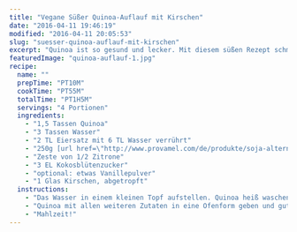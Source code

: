 ```yaml
---
title: "Vegane Süßer Quinoa-Auflauf mit Kirschen"
date: "2016-04-11 19:46:19"
modified: "2016-04-11 20:05:53"
slug: "suesser-quinoa-auflauf-mit-kirschen"
excerpt: "Quinoa ist so gesund und lecker. Mit diesem süßen Rezept schmeckt´s auch der ganzen Familie!"
featuredImage: "quinoa-auflauf-1.jpg"
recipe:
  name: ""
  prepTime: "PT10M"
  cookTime: "PT55M"
  totalTime: "PT1H5M"
  servings: "4 Portionen"
  ingredients:
    - "1,5 Tassen Quinoa"
    - "3 Tassen Wasser"
    - "2 TL Eiersatz mit 6 TL Wasser verrührt"
    - "250g [url href=\"http://www.provamel.com/de/produkte/soja-alternativen-zu-quark/soja-alternative-zu-quark#!/product\" target=\"_blank\"]Provamel Alternative zu Quark[/url]"
    - "Zeste von 1/2 Zitrone"
    - "3 EL Kokosblütenzucker"
    - "optional: etwas Vanillepulver"
    - "1 Glas Kirschen, abgetropft"
  instructions:
    - "Das Wasser in einem kleinen Topf aufstellen. Quinoa heiß waschen und ins kochende Wasser rühren. 15min mit Deckel köcheln lassen und 10 min nachquellen."
    - "Quinoa mit allen weiteren Zutaten in eine Ofenform geben und gut verrühren. Mit Kirschen belegen und für ca. 45min bei 180°C backen."
    - "Mahlzeit!"
---
```


